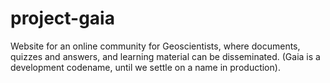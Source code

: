 # project-gaia
Website for an online community for Geoscientists, where documents, quizzes and answers, and learning material can be disseminated. (Gaia is a development codename, until we settle on a name in production).
